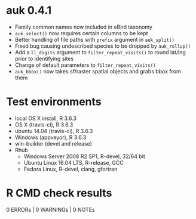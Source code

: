 # auk 0.4.1

- Family common names now included in eBird taxonomy
- `auk_select()` now requires certain columns to be kept
- Better handling of file paths with `prefix` argument in `auk_split()`
- Fixed bug causing undescribed species to be dropped by `auk_rollup()`
- Add a `ll_digits` argument to `filter_repeat_visits()` to round lat/lng prior to identifying sites
- Change of default parameters to `filter_repeat_visits()`
- `auk_bbox()` now takes sf/raster spatial objects and grabs bbox from them

# Test environments

- local OS X install, R 3.6.3
- OS X (travis-ci), R 3.6.3
- ubuntu 14.04 (travis-ci), R 3.6.3
- Windows (appveyor), R 3.6.3
- win-builder (devel and release)
- Rhub
  - Windows Server 2008 R2 SP1, R-devel, 32/64 bit
  - Ubuntu Linux 16.04 LTS, R-release, GCC
  - Fedora Linux, R-devel, clang, gfortran

# R CMD check results

0 ERRORs | 0 WARNINGs | 0 NOTEs
